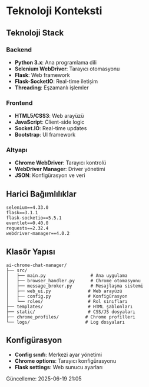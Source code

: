 # Teknoloji Konteksti

## Teknoloji Stack

### Backend
- **Python 3.x**: Ana programlama dili
- **Selenium WebDriver**: Tarayıcı otomasyonu
- **Flask**: Web framework
- **Flask-SocketIO**: Real-time iletişim
- **Threading**: Eşzamanlı işlemler

### Frontend
- **HTML5/CSS3**: Web arayüzü
- **JavaScript**: Client-side logic
- **Socket.IO**: Real-time updates
- **Bootstrap**: UI framework

### Altyapı
- **Chrome WebDriver**: Tarayıcı kontrolü
- **WebDriver Manager**: Driver yönetimi
- **JSON**: Konfigürasyon ve veri

## Harici Bağımlılıklar
```
selenium==4.33.0
flask==3.1.1
flask-socketio==5.5.1
eventlet==0.40.0
requests==2.32.4
webdriver-manager==4.0.2
```

## Klasör Yapısı
```
ai-chrome-chat-manager/
├── src/
│   ├── main.py                 # Ana uygulama
│   ├── browser_handler.py      # Chrome otomasyonu
│   ├── message_broker.py       # Mesajlaşma sistemi
│   ├── web_ui.py              # Web arayüzü
│   ├── config.py              # Konfigürasyon
│   └── roles/                 # Rol sınıfları
├── templates/                 # HTML şablonları
├── static/                    # CSS/JS dosyaları
├── chrome_profiles/          # Chrome profilleri
└── logs/                     # Log dosyaları
```

## Konfigürasyon
- **Config sınıfı**: Merkezi ayar yönetimi
- **Chrome options**: Tarayıcı konfigürasyonu
- **Flask settings**: Web sunucu ayarları

Güncelleme: 2025-06-19 21:05
